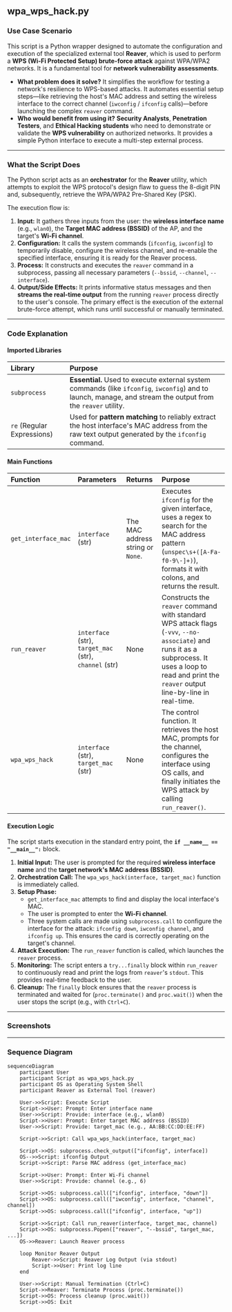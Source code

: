 ## wpa_wps_hack.py

### Use Case Scenario

This script is a Python wrapper designed to automate the configuration and execution of the specialized external tool **Reaver**, which is used to perform a **WPS (Wi-Fi Protected Setup) brute-force attack** against WPA/WPA2 networks. It is a fundamental tool for **network vulnerability assessments**.

* **What problem does it solve?** It simplifies the workflow for testing a network's resilience to WPS-based attacks. It automates essential setup steps—like retrieving the host's MAC address and setting the wireless interface to the correct channel (`iwconfig` / `ifconfig` calls)—before launching the complex `reaver` command.
* **Who would benefit from using it?** **Security Analysts**, **Penetration Testers**, and **Ethical Hacking students** who need to demonstrate or validate the **WPS vulnerability** on authorized networks. It provides a simple Python interface to execute a multi-step external process.

---

### What the Script Does

The Python script acts as an **orchestrator** for the **Reaver** utility, which attempts to exploit the WPS protocol's design flaw to guess the 8-digit PIN and, subsequently, retrieve the WPA/WPA2 Pre-Shared Key (PSK).

The execution flow is:

1.  **Input:** It gathers three inputs from the user: the **wireless interface name** (e.g., `wlan0`), the **Target MAC address (BSSID)** of the AP, and the target's **Wi-Fi channel**.
2.  **Configuration:** It calls the system commands (`ifconfig`, `iwconfig`) to temporarily disable, configure the wireless channel, and re-enable the specified interface, ensuring it is ready for the Reaver process.
3.  **Process:** It constructs and executes the `reaver` command in a subprocess, passing all necessary parameters (`--bssid`, `--channel`, `--interface`).
4.  **Output/Side Effects:** It prints informative status messages and then **streams the real-time output** from the running `reaver` process directly to the user's console. The primary effect is the execution of the external brute-force attempt, which runs until successful or manually terminated.

---

### Code Explanation

#### Imported Libraries

| Library | Purpose |
| :--- | :--- |
| `subprocess` | **Essential.** Used to execute external system commands (like `ifconfig`, `iwconfig`) and to launch, manage, and stream the output from the `reaver` utility. |
| `re` (Regular Expressions) | Used for **pattern matching** to reliably extract the host interface's MAC address from the raw text output generated by the `ifconfig` command. |

#### Main Functions

| Function | Parameters | Returns | Purpose |
| :--- | :--- | :--- | :--- |
| `get_interface_mac` | `interface` (str) | The MAC address string or `None`. | Executes `ifconfig` for the given interface, uses a regex to search for the MAC address pattern (`unspec\s+([A-Fa-f0-9\-]+)`), formats it with colons, and returns the result. |
| `run_reaver` | `interface` (str), `target_mac` (str), `channel` (str) | None | Constructs the `reaver` command with standard WPS attack flags (`-vvv`, `--no-associate`) and runs it as a subprocess. It uses a loop to read and print the `reaver` output line-by-line in real-time. |
| `wpa_wps_hack` | `interface` (str), `target_mac` (str) | None | The control function. It retrieves the host MAC, prompts for the channel, configures the interface using OS calls, and finally initiates the WPS attack by calling `run_reaver()`. |

#### Execution Logic

The script starts execution in the standard entry point, the **`if __name__ == "__main__":`** block.

1.  **Initial Input:** The user is prompted for the required **wireless interface name** and the **target network's MAC address (BSSID)**.
2.  **Orchestration Call:** The `wpa_wps_hack(interface, target_mac)` function is immediately called.
3.  **Setup Phase:**
    * `get_interface_mac` attempts to find and display the local interface's MAC.
    * The user is prompted to enter the **Wi-Fi channel**.
    * Three system calls are made using `subprocess.call` to configure the interface for the attack: `ifconfig down`, `iwconfig channel`, and `ifconfig up`. This ensures the card is correctly operating on the target's channel.
4.  **Attack Execution:** The `run_reaver` function is called, which launches the `reaver` process.
5.  **Monitoring:** The script enters a `try...finally` block within `run_reaver` to continuously read and print the logs from `reaver`'s `stdout`. This provides real-time feedback to the user.
6.  **Cleanup:** The `finally` block ensures that the `reaver` process is terminated and waited for (`proc.terminate()` and `proc.wait()`) when the user stops the script (e.g., with `Ctrl+C`).
                      
---

### Screenshots

---

### Sequence Diagram

```mermaid
sequenceDiagram
    participant User
    participant Script as wpa_wps_hack.py
    participant OS as Operating System Shell
    participant Reaver as External Tool (reaver)

    User->>Script: Execute Script
    Script->>User: Prompt: Enter interface name
    User->>Script: Provide: interface (e.g., wlan0)
    Script->>User: Prompt: Enter target MAC address (BSSID)
    User->>Script: Provide: target_mac (e.g., AA:BB:CC:DD:EE:FF)

    Script->>Script: Call wpa_wps_hack(interface, target_mac)

    Script->>OS: subprocess.check_output(["ifconfig", interface])
    OS-->>Script: ifconfig Output
    Script->>Script: Parse MAC address (get_interface_mac)

    Script->>User: Prompt: Enter Wi-Fi channel
    User->>Script: Provide: channel (e.g., 6)

    Script->>OS: subprocess.call(["ifconfig", interface, "down"])
    Script->>OS: subprocess.call(["iwconfig", interface, "channel", channel])
    Script->>OS: subprocess.call(["ifconfig", interface, "up"])

    Script->>Script: Call run_reaver(interface, target_mac, channel)
    Script->>OS: subprocess.Popen(["reaver", "--bssid", target_mac, ...])
    OS->>Reaver: Launch Reaver process

    loop Monitor Reaver Output
        Reaver->>Script: Reaver Log Output (via stdout)
        Script->>User: Print log line
    end

    User->>Script: Manual Termination (Ctrl+C)
    Script->>Reaver: Terminate Process (proc.terminate())
    Script->>OS: Process cleanup (proc.wait())
    Script->>OS: Exit

